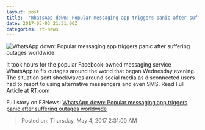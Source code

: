 ```yaml
---
layout: post
title:  "WhatsApp down: Popular messaging app triggers panic after suffering outages worldwide"
date: 2017-05-03 21:31:00Z
categories: rt-news
---
```


![WhatsApp down: Popular messaging app triggers panic after suffering outages worldwide](https://cdn.rt.com/files/2017.05/article/590a4d21c3618870098b4601.jpg)

It took hours for the popular Facebook-owned messaging service WhatsApp to fix outages around the world that began Wednesday evening. The situation sent shockwaves around social media as disconnected users had to resort to using alternative messengers and even SMS. Read Full Article at RT.com


Full story on F3News: [WhatsApp down: Popular messaging app triggers panic after suffering outages worldwide](http://www.f3nws.com/n/bYtaU)

> Posted on: Thursday, May 4, 2017 2:31:00 AM
